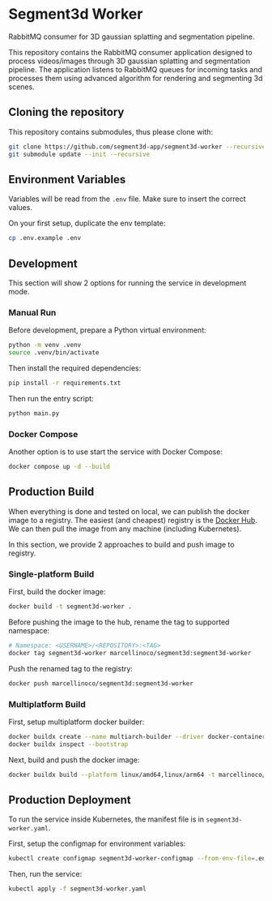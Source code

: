 # Segment3d Worker

RabbitMQ consumer for 3D gaussian splatting and segmentation pipeline.

This repository contains the RabbitMQ consumer application designed to process
videos/images through 3D gaussian splatting and segmentation pipeline. The
application listens to RabbitMQ queues for incoming tasks and processes them
using advanced algorithm for rendering and segmenting 3d scenes.

## Cloning the repository

This repository contains submodules, thus please clone with:

```bash
git clone https://github.com/segment3d-app/segment3d-worker --recursive
git submodule update --init --recursive
```

## Environment Variables

Variables will be read from the `.env` file. Make sure to insert the correct
values.

On your first setup, duplicate the env template:

```bash
cp .env.example .env
```

## Development

This section will show 2 options for running the service in development mode.

### Manual Run

Before development, prepare a Python virtual environment:

```bash
python -m venv .venv
source .venv/bin/activate
```

Then install the required dependencies:

```bash
pip install -r requirements.txt
```

Then run the entry script:

```bash
python main.py
```

### Docker Compose

Another option is to use start the service with Docker Compose:

```bash
docker compose up -d --build
```

## Production Build

When everything is done and tested on local, we can publish the docker image
to a registry. The easiest (and cheapest) registry is the
[Docker Hub](https://hub.docker.com). We can then pull the image from any
machine (including Kubernetes).

In this section, we provide 2 approaches to build and push image to registry.

### Single-platform Build

First, build the docker image:

```bash
docker build -t segment3d-worker .
```

Before pushing the image to the hub, rename the tag to supported namespace:

```bash
# Namespace: <USERNAME>/<REPOSITORY>:<TAG>
docker tag segment3d-worker marcellinoco/segment3d:segment3d-worker
```

Push the renamed tag to the registry:

```bash
docker push marcellinoco/segment3d:segment3d-worker
```

### Multiplatform Build

First, setup multiplatform docker builder:

```bash
docker buildx create --name multiarch-builder --driver docker-container --use
docker buildx inspect --bootstrap
```

Next, build and push the docker image:

```bash
docker buildx build --platform linux/amd64,linux/arm64 -t marcellinoco/segment3d:segment3d-worker --push .
```

## Production Deployment

To run the service inside Kubernetes, the manifest file is in
`segment3d-worker.yaml`.

First, setup the configmap for environment variables:

```bash
kubectl create configmap segment3d-worker-configmap --from-env-file=.env
```

Then, run the service:

```bash
kubectl apply -f segment3d-worker.yaml
```
